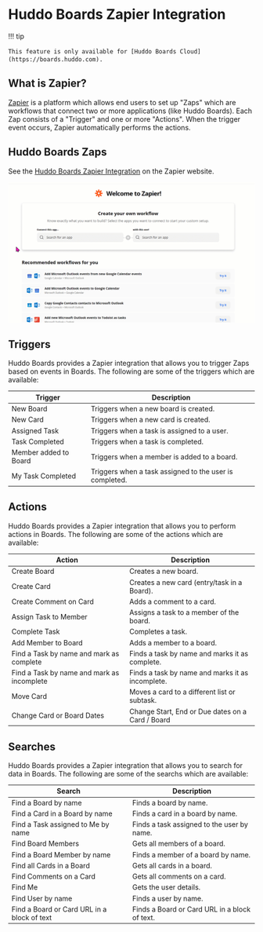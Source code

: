# Huddo Boards Zapier Integration

!!! tip

    This feature is only available for [Huddo Boards Cloud](https://boards.huddo.com).

## What is Zapier?

[Zapier](https://zapier.com/) is a platform which allows end users to set up "Zaps" which are workflows that connect two or more applications (like Huddo Boards). Each Zap consists of a "Trigger" and one or more "Actions". When the trigger event occurs, Zapier automatically performs the actions.

## Huddo Boards Zaps

See the [Huddo Boards Zapier Integration](https://zapier.com/apps/huddo-boards/integrations) on the Zapier website.

![example](./zapier.gif)

## Triggers

Huddo Boards provides a Zapier integration that allows you to trigger Zaps based on events in Boards. The following are some of the triggers which are available:

| Trigger               | Description                                             |
| --------------------- | ------------------------------------------------------- |
| New Board             | Triggers when a new board is created.                   |
| New Card              | Triggers when a new card is created.                    |
| Assigned Task         | Triggers when a task is assigned to a user.             |
| Task Completed        | Triggers when a task is completed.                      |
| Member added to Board | Triggers when a member is added to a board.             |
| My Task Completed     | Triggers when a task assigned to the user is completed. |

## Actions

Huddo Boards provides a Zapier integration that allows you to perform actions in Boards. The following are some of the actions which are available:

| Action                                     | Description                                      |
| ------------------------------------------ | ------------------------------------------------ |
| Create Board                               | Creates a new board.                             |
| Create Card                                | Creates a new card (entry/task in a Board).      |
| Create Comment on Card                     | Adds a comment to a card.                        |
| Assign Task to Member                      | Assigns a task to a member of the board.         |
| Complete Task                              | Completes a task.                                |
| Add Member to Board                        | Adds a member to a board.                        |
| Find a Task by name and mark as complete   | Finds a task by name and marks it as complete.   |
| Find a Task by name and mark as incomplete | Finds a task by name and marks it as incomplete. |
| Move Card                                  | Moves a card to a different list or subtask.     |
| Change Card or Board Dates                 | Change Start, End or Due dates on a Card / Board |

## Searches

Huddo Boards provides a Zapier integration that allows you to search for data in Boards. The following are some of the searchs which are available:

| Search                                      | Description                                   |
| ------------------------------------------- | --------------------------------------------- |
| Find a Board by name                        | Finds a board by name.                        |
| Find a Card in a Board by name              | Finds a card in a board by name.              |
| Find a Task assigned to Me by name          | Finds a task assigned to the user by name.    |
| Find Board Members                          | Gets all members of a board.                  |
| Find a Board Member by name                 | Finds a member of a board by name.            |
| Find all Cards in a Board                   | Gets all cards in a board.                    |
| Find Comments on a Card                     | Gets all comments on a card.                  |
| Find Me                                     | Gets the user details.                        |
| Find User by name                           | Finds a user by name.                         |
| Find a Board or Card URL in a block of text | Finds a Board or Card URL in a block of text. |
